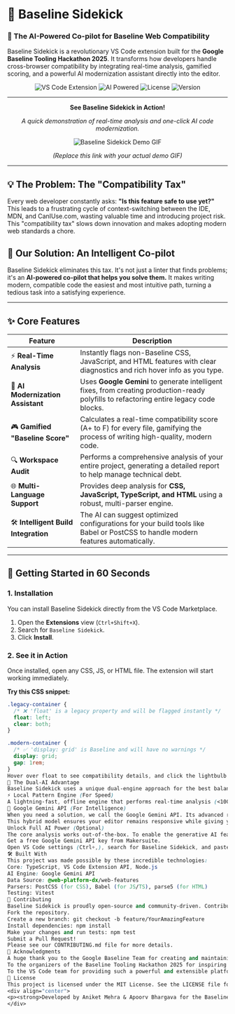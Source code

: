 # 🎯 Baseline Sidekick
### 🤖 The AI-Powered Co-pilot for Baseline Web Compatibility

Baseline Sidekick is a revolutionary VS Code extension built for the **Google Baseline Tooling Hackathon 2025**. It transforms how developers handle cross-browser compatibility by integrating real-time analysis, gamified scoring, and a powerful AI modernization assistant directly into the editor.

<div align="center">

![VS Code Extension](https://img.shields.io/badge/VS%20Code-Extension-007ACC?style=for-the-badge&logo=visual-studio-code)
![AI Powered](https://img.shields.io/badge/AI%20Powered-Google%20Gemini-4285F4?style=for-the-badge&logo=google)
![License](https://img.shields.io/badge/License-MIT-green?style=for-the-badge)
![Version](https://img.shields.io/badge/Version-1.0.0-blue?style=for-the-badge)

</div>

---

<div align="center">

**See Baseline Sidekick in Action!**

*A quick demonstration of real-time analysis and one-click AI code modernization.*

![Baseline Sidekick Demo GIF](https://i.imgur.com/your-demo-link.gif)
*<p>(Replace this link with your actual demo GIF)</p>*

</div>

---

## 💡 The Problem: The "Compatibility Tax"

Every web developer constantly asks: **"Is this feature safe to use yet?"** This leads to a frustrating cycle of context-switching between the IDE, MDN, and CanIUse.com, wasting valuable time and introducing project risk. This "compatibility tax" slows down innovation and makes adopting modern web standards a chore.

## 🚀 Our Solution: An Intelligent Co-pilot

Baseline Sidekick eliminates this tax. It's not just a linter that finds problems; it's an **AI-powered co-pilot that helps you solve them.** It makes writing modern, compatible code the easiest and most intuitive path, turning a tedious task into a satisfying experience.

---

## ✨ Core Features

| Feature                          | Description                                                                                                                                     |
| -------------------------------- | ----------------------------------------------------------------------------------------------------------------------------------------------- |
| ⚡ **Real-Time Analysis**         | Instantly flags non-Baseline CSS, JavaScript, and HTML features with clear diagnostics and rich hover info as you type.                         |
| 🤖 **AI Modernization Assistant**  | Uses **Google Gemini** to generate intelligent fixes, from creating production-ready polyfills to refactoring entire legacy code blocks.         |
| 🎮 **Gamified "Baseline Score"** | Calculates a real-time compatibility score (A+ to F) for every file, gamifying the process of writing high-quality, modern code.                |
| 🔍 **Workspace Audit**           | Performs a comprehensive analysis of your entire project, generating a detailed report to help manage technical debt.                             |
| 🌐 **Multi-Language Support**    | Provides deep analysis for **CSS, JavaScript, TypeScript, and HTML** using a robust, multi-parser engine.                                       |
| 🛠️ **Intelligent Build Integration** | The AI can suggest optimized configurations for your build tools like Babel or PostCSS to handle modern features automatically.                 |

---

## 🚀 Getting Started in 60 Seconds

### 1. Installation

You can install Baseline Sidekick directly from the VS Code Marketplace.

1.  Open the **Extensions** view (`Ctrl+Shift+X`).
2.  Search for `Baseline Sidekick`.
3.  Click **Install**.

### 2. See it in Action

Once installed, open any CSS, JS, or HTML file. The extension will start working immediately.

**Try this CSS snippet:**

```css
.legacy-container {
  /* ❌ 'float' is a legacy property and will be flagged instantly */
  float: left;
  clear: both;
}

.modern-container {
  /* ✅ 'display: grid' is Baseline and will have no warnings */
  display: grid;
  gap: 1rem;
}
Hover over float to see compatibility details, and click the lightbulb icon (💡) to see the AI-powered Quick Fixes!
🤖 The Dual-AI Advantage
Baseline Sidekick uses a unique dual-engine approach for the best balance of speed and intelligence.
⚡ Local Pattern Engine (For Speed)
A lightning-fast, offline engine that performs real-time analysis (<100ms) by matching code against a local database of over 30,000 web features. It provides instant diagnostics as you type.
🧠 Google Gemini API (For Intelligence)
When you need a solution, we call the Google Gemini API. Its advanced reasoning capabilities allow it to generate context-aware polyfills, refactor complex code, and provide deep, actionable insights that a simple pattern-matcher cannot.
This hybrid model ensures your editor remains responsive while giving you access to state-of-the-art AI power when you need it most.
Unlock Full AI Power (Optional)
The core analysis works out-of-the-box. To enable the generative AI features:
Get a free Google Gemini API key from Makersuite.
Open VS Code settings (Ctrl+,), search for Baseline Sidekick, and paste your API key into the baselineSidekick.ai.geminiApiKey field.
🛠️ Built With
This project was made possible by these incredible technologies:
Core: TypeScript, VS Code Extension API, Node.js
AI Engine: Google Gemini API
Data Source: @web-platform-dx/web-features
Parsers: PostCSS (for CSS), Babel (for JS/TS), parse5 (for HTML)
Testing: Vitest
🤝 Contributing
Baseline Sidekick is proudly open-source and community-driven. Contributions are welcome! Whether it's reporting a bug, suggesting a feature, or submitting a pull request, your help is greatly appreciated.
Fork the repository.
Create a new branch: git checkout -b feature/YourAmazingFeature
Install dependencies: npm install
Make your changes and run tests: npm test
Submit a Pull Request!
Please see our CONTRIBUTING.md file for more details.
🙏 Acknowledgments
A huge thank you to the Google Baseline Team for creating and maintaining the web-features dataset.
To the organizers of the Baseline Tooling Hackathon 2025 for inspiring this project.
To the VS Code team for providing such a powerful and extensible platform.
📄 License
This project is licensed under the MIT License. See the LICENSE file for details.
<div align="center">
<p><strong>Developed by Aniket Mehra & Apoorv Bhargava for the Baseline Tooling Hackathon 2025.</strong></p>
</div>
```